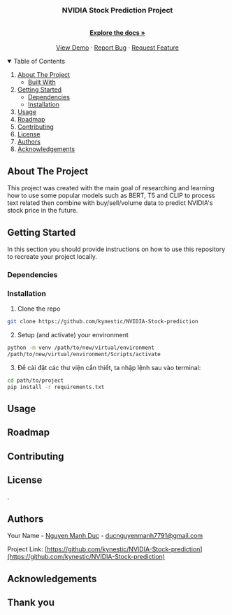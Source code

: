 <!-- PROJECT LOGO -->
<br />
<p align="center">
  <h3 align="center">NVIDIA Stock Prediction Project</h3>

  <p align="center">
    <br />
    <a href="document\moredetaildocs.txt"><strong>Explore the docs »</strong></a>
    <br />
    <br />
    <a href="#usage">View Demo</a>
    ·
    <a href="https://github.com/kynestic/NVIDIA-Stock-prediction/issues">Report Bug</a>
    ·
    <a href="https://github.com/kynestic/NVIDIA-Stock-prediction/issues">Request Feature</a>
  </p>
</p>



<!-- TABLE OF CONTENTS -->
<details open="open">
  <summary>Table of Contents</summary>
  <ol>
    <li>
      <a href="#about-the-project">About The Project</a>
      <ul>
        <li><a href="#built-with">Built With</a></li>
      </ul>
    </li>
    <li>
      <a href="#getting-started">Getting Started</a>
      <ul>
        <li><a href="#dependencies">Dependencies</a></li>
        <li><a href="#installation">Installation</a></li>
      </ul>
    </li>
    <li><a href="#usage">Usage</a></li>
    <li><a href="#roadmap">Roadmap</a></li>
    <li><a href="#contributing">Contributing</a></li>
    <li><a href="#license">License</a></li>
    <li><a href="#authors">Authors</a></li>
    <li><a href="#acknowledgements">Acknowledgements</a></li>
  </ol>
</details>



<!-- ABOUT THE PROJECT -->
## About The Project

This project was created with the main goal of researching and learning how to use some popular models such as BERT, T5 and CLIP to process text related then combine with buy/sell/volume data to predict NVIDIA's stock price in the future.

<!-- GETTING STARTED -->
## Getting Started

In this section you should provide instructions on how to use this repository to recreate your project locally.

### Dependencies


### Installation
1. Clone the repo
  ```sh
  git clone https://github.com/kynestic/NVIDIA-Stock-prediction
  ```
2. Setup (and activate) your environment
  ```sh
  python -m venv /path/to/new/virtual/environment
  /path/to/new/virtual/environment/Scripts/activate
  ```
3. Để cài đặt các thư viện cần thiết, ta nhập lệnh sau vào terminal:
  ```sh
  cd path/to/project
  pip install -r requirements.txt
  ```

<!-- USAGE EXAMPLES -->
## Usage



<!-- ROADMAP -->
## Roadmap


<!-- CONTRIBUTING -->
## Contributing


<!-- LICENSE -->
## License
.


<!-- Authors -->
## Authors

Your Name - [Nguyen Manh Duc](https://www.linkedin.com/in/helloimkyne/) - ducnguyenmanh7791@gmail.com

Project Link: [https://github.com/kynestic/NVIDIA-Stock-prediction](https://github.com/kynestic/NVIDIA-Stock-prediction)


<!-- ACKNOWLEDGEMENTS -->
## Acknowledgements



## Thank you

<!-- If this is useful: [![Buy me a coffee](https://www.buymeacoffee.com/assets/img/guidelines/download-assets-sm-1.svg)](https://www.buymeacoffee.com/catiaspsilva) -->
